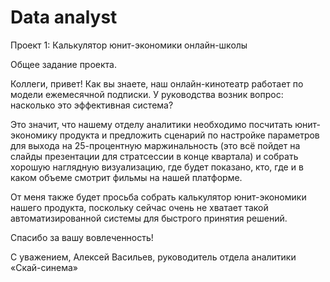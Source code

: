 # Data analyst
Проект 1: Калькулятор юнит-экономики онлайн-школы

Общее задание проекта.

Коллеги, привет!
Как вы знаете, наш онлайн-кинотеатр работает по модели ежемесячной подписки. У руководства возник вопрос: насколько это эффективная система? 

Это значит, что нашему отделу аналитики необходимо посчитать юнит-экономику продукта и предложить сценарий по настройке параметров для выхода на 25-процентную маржинальность (это всё пойдет на слайды презентации для стратсессии в конце квартала) и собрать хорошую наглядную визуализацию, где будет показано, кто, где и в каком объеме смотрит фильмы на нашей платформе.

От меня также будет просьба собрать калькулятор юнит-экономики нашего продукта, поскольку сейчас очень не хватает такой автоматизированной системы для быстрого принятия решений. 

Спасибо за вашу вовлеченность!

С уважением,
Алексей Васильев,
руководитель отдела аналитики «Скай-синема»


